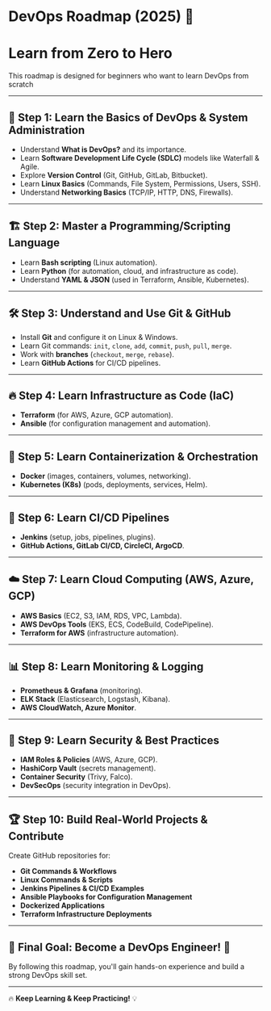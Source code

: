 
# DevOps Roadmap (2025) 🚀
# Learn from Zero to Hero

This roadmap is designed for beginners who want to learn DevOps from scratch 

---

## 📌 Step 1: Learn the Basics of DevOps & System Administration

- Understand **What is DevOps?** and its importance.
- Learn **Software Development Life Cycle (SDLC)** models like Waterfall & Agile.
- Explore **Version Control** (Git, GitHub, GitLab, Bitbucket).
- Learn **Linux Basics** (Commands, File System, Permissions, Users, SSH).
- Understand **Networking Basics** (TCP/IP, HTTP, DNS, Firewalls).

---

## 🏗 Step 2: Master a Programming/Scripting Language

- Learn **Bash scripting** (Linux automation).
- Learn **Python** (for automation, cloud, and infrastructure as code).
- Understand **YAML & JSON** (used in Terraform, Ansible, Kubernetes).

---

## 🛠 Step 3: Understand and Use Git & GitHub

- Install **Git** and configure it on Linux & Windows.
- Learn Git commands: `init`, `clone`, `add`, `commit`, `push`, `pull`, `merge`.
- Work with **branches** (`checkout`, `merge`, `rebase`).
- Learn **GitHub Actions** for CI/CD pipelines.

---

## 🔥 Step 4: Learn Infrastructure as Code (IaC)

- **Terraform** (for AWS, Azure, GCP automation).
- **Ansible** (for configuration management and automation).

---

## 🐳 Step 5: Learn Containerization & Orchestration

- **Docker** (images, containers, volumes, networking).
- **Kubernetes (K8s)** (pods, deployments, services, Helm).

---

## 🔄 Step 6: Learn CI/CD Pipelines

- **Jenkins** (setup, jobs, pipelines, plugins).
- **GitHub Actions, GitLab CI/CD, CircleCI, ArgoCD**.

---

## ☁️ Step 7: Learn Cloud Computing (AWS, Azure, GCP)

- **AWS Basics** (EC2, S3, IAM, RDS, VPC, Lambda).
- **AWS DevOps Tools** (EKS, ECS, CodeBuild, CodePipeline).
- **Terraform for AWS** (infrastructure automation).

---

## 📊 Step 8: Learn Monitoring & Logging

- **Prometheus & Grafana** (monitoring).
- **ELK Stack** (Elasticsearch, Logstash, Kibana).
- **AWS CloudWatch, Azure Monitor**.

---

## 🔐 Step 9: Learn Security & Best Practices

- **IAM Roles & Policies** (AWS, Azure, GCP).
- **HashiCorp Vault** (secrets management).
- **Container Security** (Trivy, Falco).
- **DevSecOps** (security integration in DevOps).

---

## 🏆 Step 10: Build Real-World Projects & Contribute

Create GitHub repositories for:

- **Git Commands & Workflows**
- **Linux Commands & Scripts**
- **Jenkins Pipelines & CI/CD Examples**
- **Ansible Playbooks for Configuration Management**
- **Dockerized Applications**
- **Terraform Infrastructure Deployments**

---
## 🎯 **Final Goal: Become a DevOps Engineer!** 🚀

By following this roadmap, you'll gain hands-on experience and build a strong DevOps skill set.

---

🔥 **Keep Learning & Keep Practicing!** 💡
